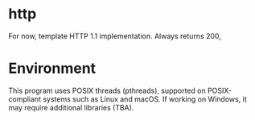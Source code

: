 # http
For now, template HTTP 1.1 implementation. Always returns 200,
# Environment
This program uses POSIX threads (pthreads), supported on POSIX-compliant systems such as Linux and macOS. If working on Windows, it may require additional libraries (TBA).
